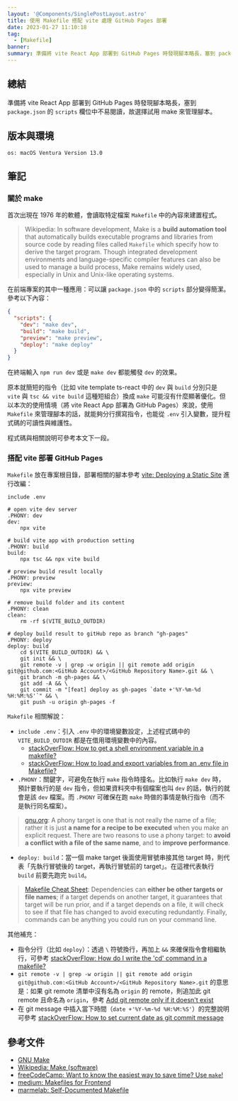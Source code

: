 ```yaml
---
layout: '@Components/SinglePostLayout.astro'
title: 使用 Makefile 搭配 vite 處理 GitHub Pages 部署
date: 2023-01-27 11:10:18
tag:
  - [Makefile]
banner:
summary: 準備將 vite React App 部署到 GitHub Pages 時發現腳本略長，塞到 package.json 的 scripts 欄位中不易閱讀，故選擇試用 make 來管理腳本。
---
```


## 總結

準備將 vite React App 部署到 GitHub Pages 時發現腳本略長，塞到 `package.json` 的 `scripts` 欄位中不易閱讀，故選擇試用 make 來管理腳本。

## 版本與環境

```
os: macOS Ventura Version 13.0
```

## 筆記

### 關於 make

首次出現在 1976 年的軟體，會讀取特定檔案 `Makefile` 中的內容來建置程式。

> Wikipedia: In software development, Make is a **build automation tool** that automatically builds executable programs and libraries from source code by reading files called `Makefile` which specify how to derive the target program. Though integrated development environments and language-specific compiler features can also be used to manage a build process, Make remains widely used, especially in Unix and Unix-like operating systems.

在前端專案的其中一種應用：可以讓 `package.json` 中的 `scripts` 部分變得簡潔。參考以下內容：

```json
{
  "scripts": {
    "dev": "make dev",
    "build": "make build",
    "preview": "make preview",
    "deploy": "make deploy"
  }
}
```

在終端輸入 `npm run dev` 或是 `make dev` 都能觸發 `dev` 的效果。

原本就簡短的指令（比如 vite template ts-react 中的 `dev` 與 `build` 分別只是 `vite` 與 `tsc && vite build` 這種短組合）換成 `make` 可能沒有什麼顯著優化。但以本次的使用情境（將 vite React App 部署為 GitHub Pages）來說，使用 `Makefile` 來管理腳本的話，就能夠分行撰寫指令，也能從 `.env` 引入變數，提升程式碼的可讀性與維護性。

程式碼與相關說明可參考本文下一段。

### 搭配 vite 部署 GitHub Pages

`Makefile` 放在專案根目錄，部署相關的腳本參考 [vite: Deploying a Static Site](https://vitejs.dev/guide/static-deploy.html#github-pages) 進行改編：

```shell
include .env

# open vite dev server
.PHONY: dev
dev:
	npx vite

# build vite app with production setting
.PHONY: build
build:
	npx tsc && npx vite build

# preview build result locally
.PHONY: preview
preview:
	npx vite preview

# remove build folder and its content
.PHONY: clean
clean:
	rm -rf $(VITE_BUILD_OUTDIR)

# deploy build result to gitHub repo as branch "gh-pages"
.PHONY: deploy
deploy: build
	cd $(VITE_BUILD_OUTDIR) && \
	git init && \
	git remote -v | grep -w origin || git remote add origin git@github.com:<GitHub Account>/<GitHub Repository Name>.git && \
	git branch -m gh-pages && \
	git add -A && \
	git commit -m "[feat] deploy as gh-pages `date +'%Y-%m-%d %H:%M:%S'`" && \
	git push -u origin gh-pages -f
```

`Makefile` 相關解說：

- `include .env`：引入 `.env` 中的環境變數設定，上述程式碼中的 `VITE_BUILD_OUTDIR` 都是在借用環境變數中的內容。
  - [stackOverFlow: How to get a shell environment variable in a makefile?](https://stackoverflow.com/questions/28890634/how-to-get-a-shell-environment-variable-in-a-makefile)
  - [stackOverFlow: How to load and export variables from an .env file in Makefile?](https://stackoverflow.com/questions/44628206/how-to-load-and-export-variables-from-an-env-file-in-makefile)
- `.PHONY`：關鍵字，可避免在執行 `make` 指令時撞名。比如執行 `make dev` 時，預計要執行的是 `dev` 指令，但如果資料夾中有個檔案也叫 `dev` 的話，執行的就會是該 `dev` 檔案。而 `.PHONY` 可確保在跑 `make` 時做的事情是執行指令（而不是執行同名檔案）。

> [gnu.org](https://www.gnu.org/software/make/manual/html_node/Phony-Targets.html): A phony target is one that is not really the name of a file; rather it is just **a name for a recipe to be executed** when you make an explicit request. There are two reasons to use a phony target: to **avoid a conflict with a file of the same name**, and to **improve performance**.

- `deploy: build`：當一個 make target 後面使用冒號串接其他 target 時，則代表「先執行冒號後的 target，再執行冒號前的 target」。在這裡代表執行 `build` 前要先跑完 `build`。

> [Makefile Cheat Sheet](https://bytes.usc.edu/cs104/wiki/makefile/): Dependencies can **either be other targets or file names**; if a target depends on another target, it guarantees that target will be run prior, and if a target depends on a file, it will check to see if that file has changed to avoid executing redundantly. Finally, commands can be anything you could run on your command line.

其他補充：

- 指令分行（比如 `deploy`）：透過 `\` 符號換行，再加上 `&&` 來確保指令會相繼執行，可參考 [stackOverFlow: How do I write the 'cd' command in a makefile?](https://stackoverflow.com/questions/1789594/how-do-i-write-the-cd-command-in-a-makefile)
- `git remote -v | grep -w origin || git remote add origin git@github.com:<GitHub Account>/<GitHub Repository Name>.git` 的意思是：如果 git remote 清單中沒有名為 `origin` 的 remote，則追加此 git remote 且命名為 `origin`，參考 [Add git remote only if it doesn't exist](https://stackoverflow.com/questions/57935486/add-git-remote-only-if-it-doesnt-exist)
- 在 git message 中插入當下時間（`date +'%Y-%m-%d %H:%M:%S'`）的完整說明可參考 [stackOverFlow: How to set current date as git commit message](https://stackoverflow.com/questions/4654437/how-to-set-current-date-as-git-commit-message)

## 參考文件

- [GNU Make](https://www.gnu.org/software/make/)
- [Wikipedia: Make (software)](<https://en.wikipedia.org/wiki/Make_(software)>)
- [freeCodeCamp: Want to know the easiest way to save time? Use `make`!](https://www.freecodecamp.org/news/want-to-know-the-easiest-way-to-save-time-use-make-eec453adf7fe/)
- [medium: Makefiles for Frontend](https://medium.com/finn-no/makefiles-for-frontend-1779be46461b)
- [marmelab: Self-Documented Makefile](https://marmelab.com/blog/2016/02/29/auto-documented-makefile.html)
